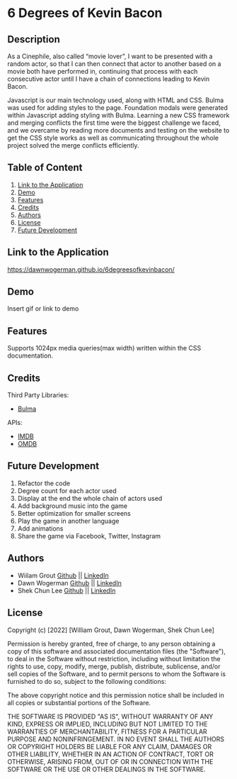 # 6 Degrees of Kevin Bacon



##  Description

As a Cinephile, also called “movie lover”, I want to be presented with a random actor, so that I can then connect that actor to another based on a movie both have performed in, continuing that process with each consecutive actor until I have a chain of connections leading to Kevin Bacon. 

Javascript is our main technology used, along with HTML and CSS. Bulma was used for adding styles to the page. Foundation modals were generated within Javascript adding styling with Bulma. Learning a new CSS framework and merging conflicts the first time were the biggest challenge we faced, and we overcame by reading more documents and testing on the website to get the CSS style works as well as communicating throughout the whole project solved the merge conflicts efficiently.

## Table of Content

1. [Link to the Application](#linktotheapplication)
2. [Demo](#demo)
3. [Features](#features)
4. [Credits](#credits)
5. [Authors](#authors)
6. [License](#license)
7. [Future Development](#futuredevelopment)


## Link to the Application

https://dawnwogerman.github.io/6degreesofkevinbacon/
## Demo

Insert gif or link to demo


## Features

Supports 1024px media queries(max width) written within the CSS documentation.


## Credits

Third Party Libraries: 
- [Bulma](https://bulma.io/)

APIs:

- [IMDB](https://www.imdb.com/)
- [OMDB](https://www.omdbapi.com/)
## Future Development

1. Refactor the code
2. Degree count for each actor used
3. Display at the end the whole chain of actors used
4. Add background music into the game
5. Better optimization for smaller screens
6. Play the game in another language
7. Add animations
8. Share the game via Facebook, Twitter, Instagram

## Authors

- Wiilam Grout  [Github](https://github.com/wgrout87)   ||  [LinkedIn]()
- Dawn Wogerman [Github](https://github.com/DawnWogerman)   ||  [LinkedIn]()
- Shek Chun Lee [Github](https://github.com/leeshekchun)    ||  [LinkedIn](https://www.linkedin.com/in/shekchunlee/)


## License

Copyright (c) [2022] [William Grout, Dawn Wogerman, Shek Chun Lee]

Permission is hereby granted, free of charge, to any person obtaining a copy
of this software and associated documentation files (the "Software"), to deal
in the Software without restriction, including without limitation the rights
to use, copy, modify, merge, publish, distribute, sublicense, and/or sell
copies of the Software, and to permit persons to whom the Software is
furnished to do so, subject to the following conditions:

The above copyright notice and this permission notice shall be included in all
copies or substantial portions of the Software.

THE SOFTWARE IS PROVIDED "AS IS", WITHOUT WARRANTY OF ANY KIND, EXPRESS OR
IMPLIED, INCLUDING BUT NOT LIMITED TO THE WARRANTIES OF MERCHANTABILITY,
FITNESS FOR A PARTICULAR PURPOSE AND NONINFRINGEMENT. IN NO EVENT SHALL THE
AUTHORS OR COPYRIGHT HOLDERS BE LIABLE FOR ANY CLAIM, DAMAGES OR OTHER
LIABILITY, WHETHER IN AN ACTION OF CONTRACT, TORT OR OTHERWISE, ARISING FROM,
OUT OF OR IN CONNECTION WITH THE SOFTWARE OR THE USE OR OTHER DEALINGS IN THE
SOFTWARE.

